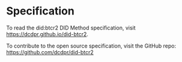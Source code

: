 # Specification

To read the did:btcr2 DID Method specification, visit https://dcdpr.github.io/did-btcr2. 

To contribute to the open source specification, visit the GitHub repo: https://github.com/dcdpr/did-btcr2